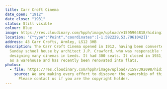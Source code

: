 ```yaml
---
title: Carr Croft Cinema
date_open: "1912"
date_close: "1931"
status: Still visible
colour: Blue
image: https://res.cloudinary.com/hpph/image/upload/v1595964818/hidinginplainsight/carrcroftcinema.svg
location: '{"type":"Point","coordinates":[-1.592229,53.7961042]}'
address: 43 Carr Crofts, Armley, LS12 3HB
description: The Carr Croft Cinema opened in 1912, having been converted from a
  Sunday school house by architect J.P. Crawford, who was responsible for
  designing many cinemas in Leeds. It had 300 seats. It closed in 1931, was used
  as a warehouse and has recently been renovated into flats.
photos:
  - file: https://res.cloudinary.com/hpph/image/upload/v1597392098/hidinginplainsight/Carr_Croft_Cinema.jpg
    source: We are making every effort to discover the ownership of this photo.
      Please contact us if you are the copyright holder.
---
```

